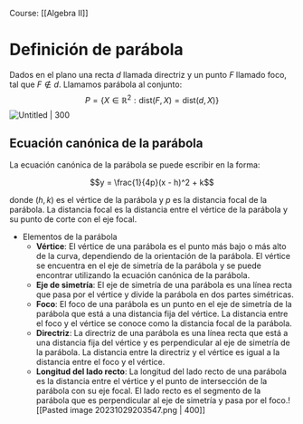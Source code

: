 Course: [[Algebra II]]


# Definición de parábola
Dados en el plano una recta $d$ llamada directriz y un punto $F$ llamado foco, tal que $F\notin d$. Llamamos parábola al conjunto: $$P=\{X\in \mathbb{R}^2:\text{dist}(F,X)=\text{dist}(d,X)\}$$![Untitled | 300](_private/Images/Parábola%20en%20R2/Untitled%201.png)

## Ecuación canónica de la parábola
La ecuación canónica de la parábola se puede escribir en la forma:

$$y = \frac{1}{4p}(x - h)^2 + k$$

donde $(h,k)$ es el vértice de la parábola y $p$ es la distancia focal de la parábola. La distancia focal es la distancia entre el vértice de la parábola y su punto de corte con el eje focal.


- Elementos de la parábola
	- **Vértice**: El vértice de una parábola es el punto más bajo o más alto de la curva, dependiendo de la orientación de la parábola. El vértice se encuentra en el eje de simetría de la parábola y se puede encontrar utilizando la ecuación canónica de la parábola.
	- **Eje de simetría**: El eje de simetría de una parábola es una línea recta que pasa por el vértice y divide la parábola en dos partes simétricas.
	- **Foco**: El foco de una parábola es un punto en el eje de simetría de la parábola que está a una distancia fija del vértice. La distancia entre el foco y el vértice se conoce como la distancia focal de la parábola.
	- **Directriz**: La directriz de una parábola es una línea recta que está a una distancia fija del vértice y es perpendicular al eje de simetría de la parábola. La distancia entre la directriz y el vértice es igual a la distancia entre el foco y el vértice.
	- **Longitud del lado recto**: La longitud del lado recto de una parábola es la distancia entre el vértice y el punto de intersección de la parábola con su eje focal. El lado recto es el segmento de la parábola que es perpendicular al eje de simetría y pasa por el foco.![[Pasted image 20231029203547.png | 400]]